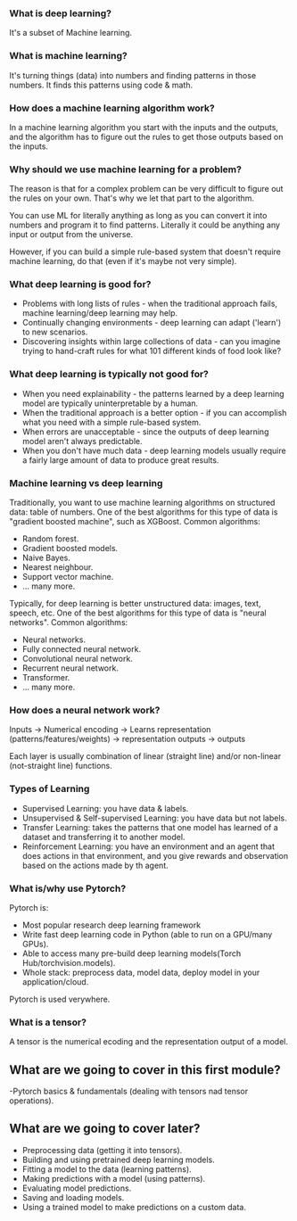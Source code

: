 ### What is deep learning?
It's a subset of Machine learning.

### What is machine learning?
It's turning things (data) into numbers and finding patterns in those numbers.
It finds this patterns using code & math.

### How does a machine learning algorithm work?
In a machine learning algorithm you start with the inputs and the outputs, and the algorithm has to figure out the rules to get those outputs based on the inputs.

### Why should we use machine learning for a problem?
The reason is that for a complex problem can be very difficult to figure out the rules on your own. That's why we let that part to the algorithm.

You can use ML for literally anything as long as you can convert it into numbers and program it to find patterns. Literally it could be anything any input or output from the universe.

However, if you can build a simple rule-based system that doesn't require machine learning, do that (even if it's maybe not very simple).

### What deep learning is good for?
- Problems with long lists of rules - when the traditional approach fails, machine learning/deep learning may help.
- Continually changing environments - deep learning can adapt ('learn') to new scenarios.
- Discovering insights within large collections of data - can you imagine trying to hand-craft rules for what 101 different kinds of food look like?

### What deep learning is typically not good for?
- When you need explainability - the patterns learned by a deep learning model are typically uninterpretable by a human.
- When the traditional approach is a better option - if you can accomplish what you need with a simple rule-based system.
- When errors are unacceptable - since the outputs of deep learning model aren't always predictable.
- When you don't have much data - deep learning models usually require a fairly large amount of data to produce great results.

### Machine learning vs deep learning
Traditionally, you want to use machine learning algorithms on structured data: table of numbers.
One of the best algorithms for this type of data is "gradient boosted machine", such as XGBoost.
Common algorithms:
- Random forest.
- Gradient boosted models.
- Naive Bayes.
- Nearest neighbour.
- Support vector machine.
- ... many more.

Typically, for deep learning is better unstructured data: images, text, speech, etc.
One of the best algorithms for this type of data is "neural networks".
Common algorithms:
- Neural networks.
- Fully connected neural network.
- Convolutional neural network.
- Recurrent neural network.
- Transformer.
- ... many more.

### How does a neural network work?
Inputs -> Numerical encoding -> Learns representation (patterns/features/weights) -> representation outputs -> outputs

Each layer is usually combination of linear (straight line) and/or non-linear (not-straight line) functions.

### Types of Learning
- Supervised Learning: you have data & labels.
- Unsupervised & Self-supervised Learning: you have data but not labels.
- Transfer Learning: takes the patterns that one model has learned of a dataset and transferring it to another model.
- Reinforcement Learning: you have an environment and an agent that does actions in that environment, and you give rewards and observation based on the actions made by th agent.

### What is/why use Pytorch?
Pytorch is:
- Most popular research deep learning framework
- Write fast deep learning code in Python (able to run on a GPU/many GPUs).
- Able to access many pre-build deep learning models(Torch Hub/torchvision.models).
- Whole stack: preprocess data, model data, deploy model in your application/cloud.

Pytorch is used verywhere.

### What is a tensor?
A tensor is the numerical ecoding and the representation output of a model.

## What are we going to cover in this first module?
-Pytorch basics & fundamentals (dealing with tensors nad tensor operations).

## What are we going to cover later?
- Preprocessing data (getting it into tensors).
- Building and using pretrained deep learning models.
- Fitting a model to the data (learning patterns).
- Making predictions with a model (using patterns).
- Evaluating model predictions.
- Saving and loading models.
- Using a trained model to make predictions on a custom data.
